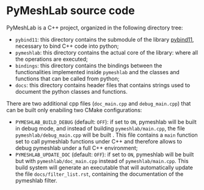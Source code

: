 # PyMeshLab source code

PyMeshLab is a C++ project, organized in the following directory tree:

- `pybind11`: this directory contains the submodule of the library [pybind11](https://github.com/pybind/pybind11), necessary to bind C++ code into python;
- `pymeshlab`: this directory contains the actual core of the library: where all the operations are executed;
- `bindings`: this directory contains the bindings between the functionalities implemented inside `pymeshlab` and the classes and functions that can be called from python;
- `docs`: this directory contains header files that contains strings used to document the python classes and functions.

There are two additional cpp files (`doc_main.cpp` and `debug_main.cpp`) that can be built only enabiling two CMake configurations:

- `PYMESHLAB_BUILD_DEBUG` (default: `OFF`): if set to `ON`, pymeshlab will be built in debug mode, and instead of building `pymeshlab/main.cpp`, the file `pymeshlab/debug_main.cpp` will be built . This file contains a `main` function set to call pymeshlab functions under C++ and therefore allows to debug pymeshlab under a full C++ environment;
- `PYMESHLAB_UPDATE_DOC` (default: `OFF`): if set to `ON`, pymeshlab will be built but with `pymeshlab/doc_main.cpp` instead of `pymeshlab/main.cpp`. This build system will generate an executable that will automatically update the file `docs/filter_list.rst`, containing the documentation of the pymeshlab filter.

